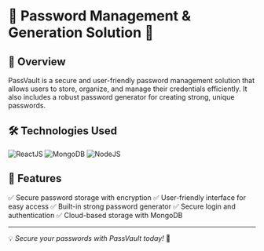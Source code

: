 # 🌟 Password Management & Generation Solution 🔐


## 🚀 Overview
PassVault is a secure and user-friendly password management solution that allows users to store, organize, and manage their credentials efficiently. It also includes a robust password generator for creating strong, unique passwords.

## 🛠️ Technologies Used

![ReactJS](https://img.shields.io/badge/ReactJS-61DAFB?style=for-the-badge&logo=react&logoColor=black)
![MongoDB](https://img.shields.io/badge/MongoDB-47A248?style=for-the-badge&logo=mongodb&logoColor=white)
![NodeJS](https://img.shields.io/badge/Node.js-339933?style=for-the-badge&logo=node.js&logoColor=white)

## 🎯 Features
✅ Secure password storage with encryption
✅ User-friendly interface for easy access
✅ Built-in strong password generator
✅ Secure login and authentication
✅ Cloud-based storage with MongoDB

---

💡 *Secure your passwords with PassVault today!* 🔐
